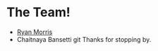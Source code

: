 # The Team!

* [Ryan Morris](./ryan-the-morris.md)
* Chaitnaya Bansetti
git
Thanks for stopping by.
